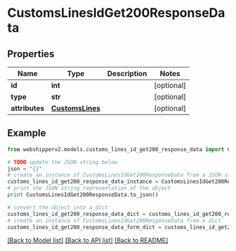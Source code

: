 # CustomsLinesIdGet200ResponseData


## Properties
Name | Type | Description | Notes
------------ | ------------- | ------------- | -------------
**id** | **int** |  | [optional] 
**type** | **str** |  | [optional] 
**attributes** | [**CustomsLines**](CustomsLines.md) |  | [optional] 

## Example

```python
from webshipperv2.models.customs_lines_id_get200_response_data import CustomsLinesIdGet200ResponseData

# TODO update the JSON string below
json = "{}"
# create an instance of CustomsLinesIdGet200ResponseData from a JSON string
customs_lines_id_get200_response_data_instance = CustomsLinesIdGet200ResponseData.from_json(json)
# print the JSON string representation of the object
print CustomsLinesIdGet200ResponseData.to_json()

# convert the object into a dict
customs_lines_id_get200_response_data_dict = customs_lines_id_get200_response_data_instance.to_dict()
# create an instance of CustomsLinesIdGet200ResponseData from a dict
customs_lines_id_get200_response_data_form_dict = customs_lines_id_get200_response_data.from_dict(customs_lines_id_get200_response_data_dict)
```
[[Back to Model list]](../README.md#documentation-for-models) [[Back to API list]](../README.md#documentation-for-api-endpoints) [[Back to README]](../README.md)


